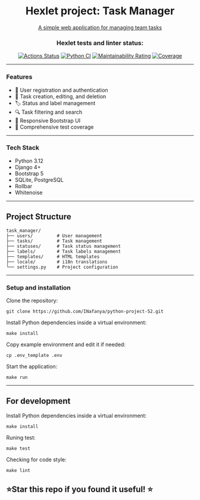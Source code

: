 <div align="center">

  <h1>Hexlet project: Task Manager</h1>

  [A simple web application for managing team tasks](https://hexlet-code-zcyd.onrender.com/)


### Hexlet tests and linter status:
[![Actions Status](https://github.com/DZharenko/python-project-52/actions/workflows/hexlet-check.yml/badge.svg)](https://github.com/DZharenko/python-project-52/actions)
[![Python CI](https://github.com/DZharenko/python-project-52/actions/workflows/pyci.yaml/badge.svg)](https://github.com/DZharenko/python-project-52/actions/workflows/pyci.yaml)
[![Maintainability Rating](https://sonarcloud.io/api/project_badges/measure?project=DZharenko_python-project-52&metric=sqale_rating)](https://sonarcloud.io/summary/new_code?id=DZharenko_python-project-52)
[![Coverage](https://sonarcloud.io/api/project_badges/measure?project=DZharenko_python-project-52&metric=coverage)](https://sonarcloud.io/summary/new_code?id=DZharenko_python-project-52)


</div>

---
### **Features**

- 👤 User registration and authentication
- 📝 Task creation, editing, and deletion
- 🏷️ Status and label management
- 🔍 Task filtering and search
- 📱 Responsive Bootstrap UI
- 🧪 Comprehensive test coverage
---
### **Tech Stack**
- Python 3.12
- Django 4+
- Bootstrap 5
- SQLite, PostgreSQL
- Rollbar
- Whitenoise
---
## Project Structure
```
task_manager/
├── users/         # User management
├── tasks/         # Task management
├── statuses/      # Task status management
├── labels/        # Task labels management
├── templates/     # HTML templates
├── locale/        # i18n translations
└── settings.py    # Project configuration
```
---
### **Setup and installation**
Clone the repository:
```
git clone https://github.com/INafanya/python-project-52.git
```
Install Python dependencies inside a virtual environment:
```
make install
```
Copy example environment and edit it if needed:
```
cp .env_template .env
```
Start the application:
```
make run
```
---
## **For development**
Install Python dependencies inside a virtual environment:
   ```
   make install
   ```
Runing test:
   ```
   make test
   ```
Checking for code style:
   ```
   make lint
   ```

## ⭐Star this repo if you found it useful! ⭐